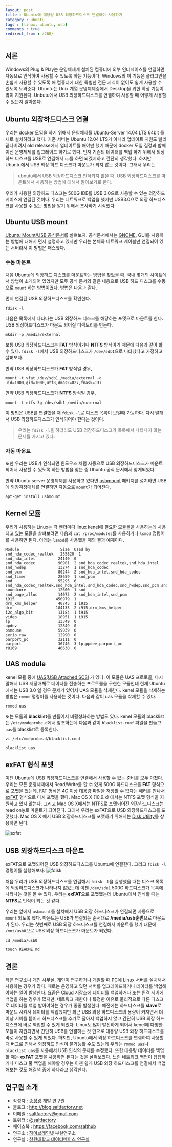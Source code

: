 ```yaml
---
layout: post
title : Ubuntu에 대용량 USB 외장하드디스크 연결하여 사용하기
category : ubuntu
tags : [linux, ubuntu, usb]
comments : true
redirect_from : /260/
---
```


## 서론

Windows의 Plug & Play는 운영체제게 설치된 컴퓨터에 외부 인터페이스를 연결하면 자동으로 인식하여 사용할 수 있도록 하는 기능이다. Windows의 이 기능은 플러그인을 손쉽게 사용할 수 있도록 해 컴퓨터에 대한 특별한 전문 지식이 없어도 쉽게 사용할 수 있도록 도와준다. Ubuntu는 Unix 계열 운영체제중에서 Desktop을 위한 확장 기능이 많이 지원된다. Unbutu에서 USB 외장하드디스크를 연결하여 사용할 때 어떻게 사용할 수 있는지 알아본다.

<!--more-->

## Ubuntu 외장하드디스크 연결

우리는 docker 도입을 하기 위해서 운영체제를 Ubuntu-Server 14.04 LTS 64bit 를 새로 설치하려고 했다. 기존 서버는 Ubuntu 12.04 LTS가 아니라 업데이트 지원도 빨리 끝나버려서 old release에서 업데이트를 해야만 했기 때문에 docker 도입 결정과 함께 이전 운영체제를 업그레이드 하기로 했다. 먼저 기존의 데이터를 백업 하기 위해서 외장 하드 디스크를 USB로 연결해서 `cp`를 하면 되겠지하고 간단히 생각했다. 하지만 Ubuntu에서 USB 외장 하드 디스크가 마운트가 되지 않는 것이다. 그래서 우리는

> ubnutu에서 USB 외장하드디스크 인식되지 않을 때, USB 외장하드디스크를 마운트해서 사용하는 방법에 대해서 알아보기로 한다.

우리가 사용한 외장하드 디스크는 500G IDE를 USB 3.0으로 사용할 수 있는 외장하드 케이스에 연결된 것이다. 우리는 네트워크로 백업을 했지만 USB3.0으로 외장 하드디스크를 사용할 수 있는 방법을 알기 위해서 조사하기 시작했다.

## Ubuntu USB mount

[Ubuntu Mount/USB 공식문서](https://help.ubuntu.com/community/Mount/USB)를 살펴보자. 공식문서에서는 [GNOME](http://www.gnome.org), GUI를 사용하는 방법에 대해서 먼저 설명하고 있지만 우리는 본체와 네트워크 케이블만 연결되어 있는 서버라서 이 방법은 패스했다.

### 수동 마운트
처음 Ubuntu에 외장하드 디스크를 마운트하는 방법을 찾았을 때, 국내 몇개의 사이트에서 방법이 소개되어 있었지만 모두 공식 문서와 같은 내용으로 USB 하드 디스크를 수동으로 `mount` 하는 방법이였다. 방법은 다음과 같다.

먼저 연결된 USB 외장하드디스크를 확인한다.

```
fdisk -l
```

다음은 목록에서 나타나는 USB 외장하드 디스크를 해당하는 포멧으로 마운트를 한다. USB 외장하드디스크가 마운트 되어질 디렉토리를 만든다.

```
mkdir -p /media/external
```

보통 USB 외장하드디스크는 **FAT** 방식이거나 **NTFS** 방식이기 때문에 다음과 같이 할 수 있다. `fdisk -l`에서 USB 외장하드디스크가 `/dev/sdb1`으로 나타났다고 가정하고 살펴보자.

만약 USB 외장하드디스크가 **FAT** 방식일 경우,

```
mount -t vfat /dev/sdb1 /media/external -o uid=1000,gid=1000,utf8,dmask=027,fmask=137
```
만약 USB 외장하드디스크가 **NTFS** 방식일 경우,

```
mount -t ntfs-3g /dev/sdb1 /media/external
```



이 방법은 USB를 연결했을 때 `fdisk -l`로  디스크 목록이 보일때 가능하다. 다시 말해서 USB 외장하드디스크가 인식되어야 한다는 것이다.

> 우리는 `fdisk -l`을 하더라도 USB 외장하드디스크가 목록에서 나타나지 않는 문제를 가지고 있다.

### 자동 마운트
또한 우리는 USB가 인식되면 윈도우즈 처럼 자동으로 USB 외장하드디스크가 마운트되어서 사용할 수 있도록 하는 방법을 찾는 중 Ubuntu 공식 문서에서 찾게되었다.

만약 Ubuntu server 운영체제를 사용하고 있다면 [usbmount](http://packages.ubuntu.com/lucid/usbmount) 패키지를 설치하면 USB에 외장저장매체를 연결하면 자동으로 `mount`가 되어진다.

```
apt-get install usbmount
```

## Kernel 모듈

우리가 사용하는 Linux는 각 벤더마다 linux kenel에 필요한 모듈들을 사용하는데 사용되고 있는 모듈을 살펴보려면 다음과 `cat /proc/modules`를 사용하거나 `lsmod` 명령어를 사용하면 된다. 아래는 `lsmod`를 사용했을 때의 결과 예제이다.

```
Module                  Size  Used by
snd_hda_codec_realtek   255820  1
snd_hda_intel          24140  0
snd_hda_codec          90901  2 snd_hda_codec_realtek,snd_hda_intel
snd_hwdep              13274  1 snd_hda_codec
snd_pcm                80244  2 snd_hda_intel,snd_hda_codec
snd_timer              28659  1 snd_pcm
snd                    55295  6 snd_hda_codec_realtek,snd_hda_intel,snd_hda_codec,snd_hwdep,snd_pcm,snd_timer
soundcore              12600  1 snd
snd_page_alloc         14073  2 snd_hda_intel,snd_pcm
i915                  450979  1
drm_kms_helper         40745  1 i915
drm                   184133  2 i915,drm_kms_helper
i2c_algo_bit           13184  1 i915
video                  18951  1 i915
lp                     13349  0
ppdev                  12849  0
psmouse                59039  0
serio_raw              12990  0
parport_pc             32111  0
parport                36746  3 lp,ppdev,parport_pc
r8169                  46630  0
```

## UAS module

kenel 모듈 중에 [UAS(USB Attached SCSI](http://en.wikipedia.org/wiki/USB_Attached_SCSI) 가 있다. 이 모듈은 UAS 프로토콜, 다시 말해서 USB 저장매체로 데이터를 전송하는 프로토콜을 구현한 모듈인데 현재 Ubuntu에서는 USB 3.0 일 경우 문제가 있어서 UAS 모듈을 삭제한다. kenel 모듈을 삭제하는 방법은 `rmmod` 명령어를 사용하는 것이다. 다음과 같이 uas 모듈을 삭제할 수 있다.

```
rmmod uas
```

또는 모듈의 **blacklist**를 만들어서 비활성화하는 방법도 있다. kenel 모듈의 blacklist는 `/etc/modeprobe.d`에서 참조하는데 다음과 같이 `blacklist.conf` 파일을 만들고 `uas`를 blacklist로 등록한다.

```
vi /etc/modprobe.d/blacklist.conf
```

```
blacklist uas
```

## exFAT 형식 포맷

이젠 Ubuntu에 USB 외장하드디스크를 연결해서 사용할 수 있는 준비를 모두 마쳤다. 우리는 모든 운영체제에서 Read/Write를 할 수 있게 500G 하드디스크를 **FAT** 형식으로 포맷을 했는데, FAT 형식은 4G 이상 대용량 파일을 저장할 수 없다는 에러를 만나서 [exFAT](http://en.wikipedia.org/wiki/ExFAT) 형식으로 다시 포맷을 했다. Mac OS X (10.9.x) 에서는 NTFS 포멧 형식을 지원하고 있지 않는다. 그리고 Mac OS X에서는 NTFS로 포멧되어진 외장하드디스크는 read only로 마운트가 되어진다. 그래서 우리는 exFAT으로 USB 외장하드디스크를 포맷했다. Mac OS X 에서 USB 외장하드디스크를 포맷하기 위해서는 [Disk Utility](http://en.wikipedia.org/wiki/Disk_Utility)를 상용하면 된다.

![exfat](http://cfile6.uf.tistory.com/image/265C774453FD64EB20640A)


## USB 외장하드디스크 마운트

exFAT으로 포맷되어진 USB 외장하드디스크를 Ubuntu에 연결한다. 그리고 `fdisk -l` 명령어를 실행해보자.
![fdisk](http://cfile28.uf.tistory.com/image/260F553953FD64EB223CE9)

처음 우리가 USB 외장하드디스크를 연결해서 `fdisk -l`을 실행했을 때는 디스크 목록에 외장하드디스크가 나타나지 않았는데 이젠 `/dev/sde1` 500G 하드디스크가 목록에 나타나는 것을 볼 수 있다. 우리는 **exFAT**으로 포맷했는데 Ubuntu에서 인식할 때는 **NTFS**로 인식이 되는 것 같다.

우리는 앞에서 `usbmount`를 설치해서 USB 외장 하드디스크가 연결되면 자동으로 `mount` 되도록 했다. 마운트는 USB가 연결되는 순서대로 **/media/usb순번**으로 마운트가 된다. 우리는 첫번째로 USB 외장 하드디스크를 연결해서 마운트를 했기 대문에 `/mnt/usb0`으로 USB 외장 하드디스크가 마운트가 되었다.

```
cd /media/usb0
```

```
touch README.md
```

## 결론

작은 연구소나 개인 사무실, 개인이 연구하거나 개발할 때 PC에 Linux 서버를 설치해서 사용하는 경우가 많다. 때로는 운영하고 있던 서버를 업그레이드하거나 데이터를 백업해야하는 일이 발생한다. 요즘은 Cloud 저장소에 데이터를 백업하거나 또는 원격 서버에 백업을 하는 경우가 많지만, 네트워크 제한이나 특정한 이유로 물리적으로 다른 디스크로 데이터를 백업 받아야하는 경우가 종종 발생한다. 예전에는 하드디스크를 **slave**로  마운트 시켜서 데이터를 백업했지만 최근 USB 외장 하드디스크의 용량이 커지면서 더이상 서버를 뜯어서 하드디스크를 추가로 달아서 백업하지 않고 간단히 USB 외장 하드디스크에 바로 백업할 수 있게 되었다. Linux도 많이 발전하게 되어서 kenel에 다양한 모듈이 지원되면서 간단히 USB를 연결하는 것 만으로 대용량 USB 외장 하드디스크를 바로 사용할 수 있게 되었다. 하지만, Ubuntu에서 외장 하드디스크를 연결하여 사용할 때 버그로 인해서 외장하드 인식이 불가능할 수도 있는데 우리는 `rmmod uas`나 `blacklist uas`를 사용해서 USB 인식의 문제를 수정했다. 또한 대용량 데이터를 백업할 때는 **exFAT** 포멧을 사용하면 된다는 것을  살펴보았다. 느린 네트워크 백업이 답답하거나 디스크 풀 백업을 해야할 경우는 이젠 쉽게 USB 외장 하드디스크를 연결해서 백업해보는 것도 해결책 중에 하나라고 생각한다.

## 연구원 소개

* 작성자 : [송성광](http://about.me/saltfactory) 개발 연구원
* 블로그 : http://blog.saltfactory.net
* 이메일 : [saltfactory@gmail.com](mailto:saltfactory@gmail.com)
* 트위터 : [@saltfactory](https://twitter.com/saltfactory)
* 페이스북 : https://facebook.com/salthub
* 연구소 : [하이브레인넷](http://www.hibrain.net) 부설연구소
* 연구실 : [창원대학교 데이터베이스 연구실](http://dblab.changwon.ac.kr)
